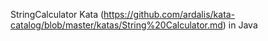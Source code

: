 StringCalculator Kata (https://github.com/ardalis/kata-catalog/blob/master/katas/String%20Calculator.md) in Java
